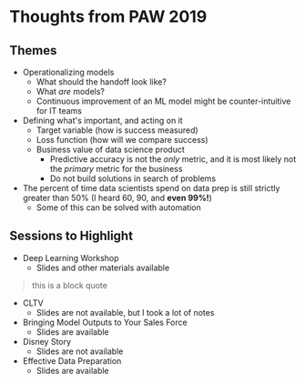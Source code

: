 # Thoughts from PAW 2019

## Themes

- Operationalizing models
    + What should the handoff look like?
    + What _are_ models?
    + Continuous improvement of an ML model might be counter-intuitive for IT teams
- Defining what's important, and acting on it
    + Target variable (how is success measured)
    + Loss function (how will we compare success)
    + Business value of data science product
        * Predictive accuracy is not the _only_ metric, and it is most likely not the _primary_ metric for the business
        * Do not build solutions in search of problems
- The percent of time data scientists spend on data prep is still strictly greater than 50% (I heard 60, 90, and __even 99%!__)
    + Some of this can be solved with automation

## Sessions to Highlight

- Deep Learning Workshop
    + Slides and other materials available

> this is a block quote

- CLTV
    + Slides are not available, but I took a lot of notes
- Bringing Model Outputs to Your Sales Force
    + Slides are available
- Disney Story
    + Slides are not available
- Effective Data Preparation
    + Slides are available